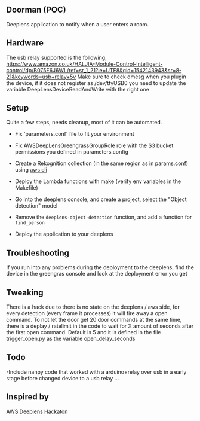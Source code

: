 Doorman (POC)
-------
Deeplens application to notify when a user enters a room.

Hardware
-------
The usb relay supported is the following,  https://www.amazon.co.uk/HALJIA-Module-Control-Intelligent-control/dp/B075F6J6WL/ref=sr_1_21?ie=UTF8&qid=1542143943&sr=8-21&keywords=usb+relay+5v
Make sure to check dmesg when you plugin the device, if it does not register as /dev/ttyUSB0 you need to update the variable DeepLensDeviceReadAndWrite with the right one

Setup
-----
Quite a few steps, needs cleanup, most of it can be automated.

- Fix 'parameters.conf' file to fit your environment
- Fix AWSDeepLensGreengrassGroupRole role with the S3 bucket permissions you defined in parameters.config
- Create a Rekognition collection (in the same region as in params.conf) using [aws cli](https://docs.aws.amazon.com/cli/latest/reference/rekognition/create-collection.html)

- Deploy the Lambda functions with make (verify env variables in the Makefile)

- Go into the deeplens console, and create a project, select the "Object detection" model
- Remove the `deeplens-object-detection` function, and add a function for `find_person`
- Deploy the application to your deeplens

Troubleshooting
-----
If you run into any problems during the deployment to the deeplens, find the device in the greengras console and look at the deployment error you get

Tweaking
-----
There is a hack due to there is no state on the deeplens / aws side, for every detection (every frame it processes) it will fire away a open command. To not let the door get 20 door commands at the same time, there is a deplay / ratelimit in the code to wait for X amount of seconds after the first open command. Default is 5 and it is defined in the file trigger_open.py as the variable open_delay_seconds 

Todo
-----
-Include nanpy code that worked with a arduino+relay over usb in a early stage before changed device to a usb relay
...

Inspired by
-----
 [AWS Deeplens Hackaton](https://devpost.com/software/doorman-a1oh0e)

